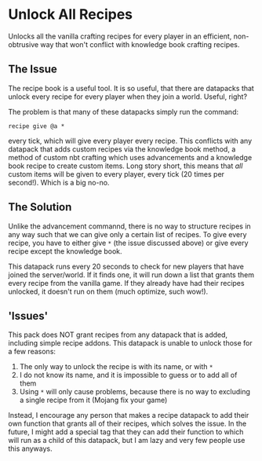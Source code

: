 # Unlock All Recipes
Unlocks all the vanilla crafting recipes for every player in an efficient, non-
obtrusive way that won't conflict with knowledge book crafting recipes.

## The Issue
The recipe book is a useful tool. It is so useful, that there are datapacks that
unlock every recipe for every player when they join a world. Useful, right?

The problem is that many of these datapacks simply run the command:
```mcfunction
recipe give @a *
```
every tick, which will give every player every recipe. This conflicts with any 
datapack that adds custom recipes via the knowledge book method, a method of 
custom nbt crafting which uses advancements and a knowledge book recipe to create
custom items. Long story short, this means that *all* custom items will be given
to every player, every tick (20 times per second!). Which is a big no-no.

## The Solution
Unlike the advancement commannd, there is no way to structure recipes in any way
such that we can give only a certain list of recipes. To give every recipe, you
have to either give `*` (the issue discussed above) or give every recipe except
the knowledge book. 

This datapack runs every 20 seconds to check for new players that have joined
the server/world. If it finds one, it will run down a list that grants them every
recipe from the vanilla game. If they already have had their recipes unlocked, 
it doesn't run on them (much optimize, such wow!).

## 'Issues'
This pack does NOT grant recipes from any datapack that is added, including
simple recipe addons. This datapack is unable to unlock those for a few reasons:
1. The only way to unlock the recipe is with its name, or with `*`
2. I do not know its name, and it is impossible to guess or to add all of them
3. Using `*` will only cause problems, because there is no way to excluding a single
recipe from it (Mojang fix your game)

Instead, I encourage any person that makes a recipe datapack to add their own
function that grants all of their recipes, which solves the issue. In the future,
I might add a special tag that they can add their function to which will run as a
child of this datapack, but I am lazy and very few people use this anyways.
